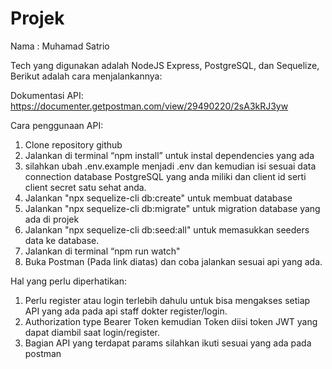 # Projek
Nama : Muhamad Satrio

Tech yang digunakan adalah NodeJS Express, PostgreSQL, dan Sequelize, Berikut adalah cara menjalankannya:

Dokumentasi API: https://documenter.getpostman.com/view/29490220/2sA3kRJ3yw

Cara penggunaan API:
1. Clone repository github
2. Jalankan di terminal “npm install” untuk instal dependencies yang ada
3. silahkan ubah .env.example menjadi .env dan kemudian isi sesuai data connection database PostgreSQL yang anda miliki dan client id serti client secret satu sehat anda.
4. Jalankan "npx sequelize-cli db:create" untuk membuat database
5. Jalankan "npx sequelize-cli db:migrate" untuk migration database yang ada di projek
6. Jalankan "npx sequelize-cli db:seed:all" untuk memasukkan seeders data ke database.
7. Jalankan di terminal “npm run watch"
8. Buka Postman (Pada link diatas) dan coba jalankan sesuai api yang ada.

Hal yang perlu diperhatikan:
1. Perlu register atau login terlebih dahulu untuk bisa mengakses setiap API yang ada pada api staff dokter register/login.
2. Authorization type Bearer Token kemudian Token diisi token JWT yang dapat diambil saat login/register.
3. Bagian API yang terdapat params silahkan ikuti sesuai yang ada pada postman
